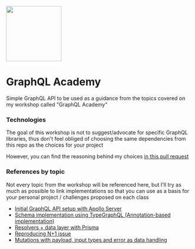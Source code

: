 <img src="https://i.giphy.com/media/S3Pe5NZqgmE8Tl3NI5/giphy-downsized-large.gif" width="150"/>

# GraphQL Academy

Simple GraphQL API to be used as a guidance from the topics covered on my workshop called "GraphQL Academy"

### Technologies 
The goal of this workshop is not to suggest/advocate for specific GraphQL libraries, thus don't feel obliged of choosing
the same dependencies from this repo as the choices for your project 

However, you can find the reasoning behind my choices [in this pull request](https://github.com/LauraBeatris/graphql-academy/pull/1)

### References by topic
Not every topic from the workshop will be referenced here, but I'll try as much as possible
to link implementations so that you can use as a basis for your personal project / challenges proposed on each class 

- [Initial GraphQL API setup with Apollo Server](https://github.com/LauraBeatris/graphql-academy/pull/1)
- [Schema implementation using TypeGraphQL (Annotation-based implementation)](https://github.com/LauraBeatris/graphql-academy/tree/main/src/graphql/schema)
- [Resolvers + data layer with Prisma](https://github.com/LauraBeatris/graphql-academy/pull/3)
- [Reproducing N+1 issue](https://github.com/LauraBeatris/graphql-academy/pull/4)
- [Mutations with payload, input types and error as data handling](https://github.com/LauraBeatris/graphql-academy/pull/6)
